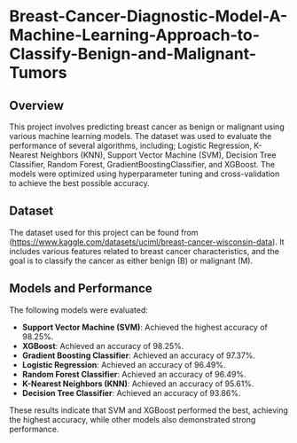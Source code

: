 # Breast-Cancer-Diagnostic-Model-A-Machine-Learning-Approach-to-Classify-Benign-and-Malignant-Tumors

## Overview

This project involves predicting breast cancer as benign or malignant using various machine learning models. The dataset was used to evaluate the performance of several algorithms, including; Logistic Regression, K-Nearest Neighbors (KNN), Support Vector Machine (SVM), Decision Tree Classifier, Random Forest, GradientBoostingClassifier, and XGBoost. The models were optimized using hyperparameter tuning and cross-validation to achieve the best possible accuracy.

## Dataset

The dataset used for this project can be found from (https://www.kaggle.com/datasets/uciml/breast-cancer-wisconsin-data). It includes various features related to breast cancer characteristics, and the goal is to classify the cancer as either benign (B) or malignant (M).

## Models and Performance

The following models were evaluated:

- **Support Vector Machine (SVM)**: Achieved the highest accuracy of 98.25%.
- **XGBoost**: Achieved an accuracy of 98.25%.
- **Gradient Boosting Classifier**: Achieved an accuracy of 97.37%.
- **Logistic Regression**: Achieved an accuracy of 96.49%.
- **Random Forest Classifier**: Achieved an accuracy of 96.49%.
- **K-Nearest Neighbors (KNN)**: Achieved an accuracy of 95.61%.
- **Decision Tree Classifier**: Achieved an accuracy of 93.86%.

These results indicate that SVM and XGBoost performed the best, achieving the highest accuracy, while other models also demonstrated strong performance.
